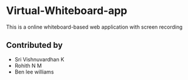 # Virtual-Whiteboard-app
This is a online whiteboard-based web application with screen recording

## Contributed by

* Sri Vishnuvardhan K
* Rohith N M
* Ben lee williams
